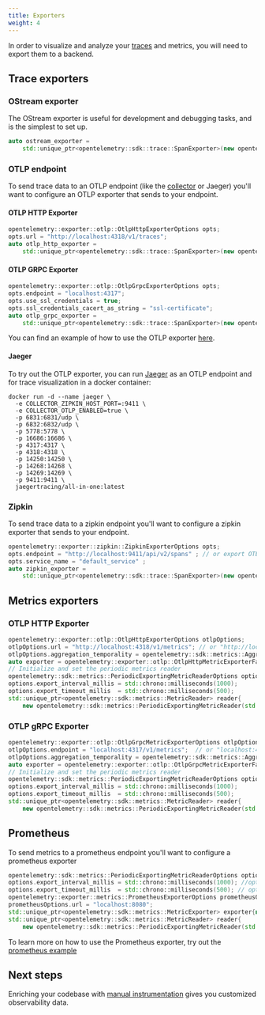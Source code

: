 ```yaml
---
title: Exporters
weight: 4
---
```


In order to visualize and analyze your
[traces](/docs/concepts/signals/traces/#tracing-in-opentelemetry) and metrics,
you will need to export them to a backend.

## Trace exporters

### OStream exporter

The OStream exporter is useful for development and debugging tasks, and is the
simplest to set up.

```cpp
auto ostream_exporter =
    std::unique_ptr<opentelemetry::sdk::trace::SpanExporter>(new opentelemetry::exporter::trace::OStreamSpanExporter);
```

### OTLP endpoint

To send trace data to an OTLP endpoint (like the [collector](/docs/collector) or
Jaeger) you'll want to configure an OTLP exporter that sends to your endpoint.

#### OTLP HTTP Exporter

```cpp
opentelemetry::exporter::otlp::OtlpHttpExporterOptions opts;
opts.url = "http://localhost:4318/v1/traces";
auto otlp_http_exporter =
    std::unique_ptr<opentelemetry::sdk::trace::SpanExporter>(new opentelemetry::exporter::otlp::OtlpHttpExporter(opts));
```

#### OTLP GRPC Exporter

```cpp
opentelemetry::exporter::otlp::OtlpGrpcExporterOptions opts;
opts.endpoint = "localhost:4317";
opts.use_ssl_credentials = true;
opts.ssl_credentials_cacert_as_string = "ssl-certificate";
auto otlp_grpc_exporter =
    std::unique_ptr<opentelemetry::sdk::trace::SpanExporter>(new opentelemetry::exporter::otlp::OtlpGrpcExporter(opts));
```

You can find an example of how to use the OTLP exporter
[here](https://github.com/open-telemetry/opentelemetry-cpp/blob/main/examples/otlp/README.md).

#### Jaeger

To try out the OTLP exporter, you can run
[Jaeger](https://www.jaegertracing.io/) as an OTLP endpoint and for trace
visualization in a docker container:

```shell
docker run -d --name jaeger \
  -e COLLECTOR_ZIPKIN_HOST_PORT=:9411 \
  -e COLLECTOR_OTLP_ENABLED=true \
  -p 6831:6831/udp \
  -p 6832:6832/udp \
  -p 5778:5778 \
  -p 16686:16686 \
  -p 4317:4317 \
  -p 4318:4318 \
  -p 14250:14250 \
  -p 14268:14268 \
  -p 14269:14269 \
  -p 9411:9411 \
  jaegertracing/all-in-one:latest
```

### Zipkin

To send trace data to a zipkin endpoint you'll want to configure a zipkin
exporter that sends to your endpoint.

```cpp
opentelemetry::exporter::zipkin::ZipkinExporterOptions opts;
opts.endpoint = "http://localhost:9411/api/v2/spans" ; // or export OTEL_EXPORTER_ZIPKIN_ENDPOINT="..."
opts.service_name = "default_service" ;
auto zipkin_exporter =
    std::unique_ptr<opentelemetry::sdk::trace::SpanExporter>(new opentelemetry::exporter::zipkin::ZipkinExporter(opts));

```

## Metrics exporters

### OTLP HTTP Exporter

```cpp
opentelemetry::exporter::otlp::OtlpHttpExporterOptions otlpOptions;
otlpOptions.url = "http://localhost:4318/v1/metrics"; // or "http://localhost:4318/
otlpOptions.aggregation_temporality = opentelemetry::sdk::metrics::AggregationTemporality::kCumulative; // or kDelta
auto exporter = opentelemetry::exporter::otlp::OtlpHttpMetricExporterFactory::Create(otlpOptions);
// Initialize and set the periodic metrics reader
opentelemetry::sdk::metrics::PeriodicExportingMetricReaderOptions options;
options.export_interval_millis = std::chrono::milliseconds(1000);
options.export_timeout_millis  = std::chrono::milliseconds(500);
std::unique_ptr<opentelemetry::sdk::metrics::MetricReader> reader{
    new opentelemetry::sdk::metrics::PeriodicExportingMetricReader(std::move(exporter), options)};
```

### OTLP gRPC Exporter

```cpp
opentelemetry::exporter::otlp::OtlpGrpcMetricExporterOptions otlpOptions;
otlpOptions.endpoint = "localhost:4317/v1/metrics";  // or "localhost:4317
otlpOptions.aggregation_temporality = opentelemetry::sdk::metrics::AggregationTemporality::kDelta; // or kCumulative
auto exporter = opentelemetry::exporter::otlp::OtlpGrpcMetricExporterFactory::Create(otlpOptions);
// Initialize and set the periodic metrics reader
opentelemetry::sdk::metrics::PeriodicExportingMetricReaderOptions options;
options.export_interval_millis = std::chrono::milliseconds(1000);
options.export_timeout_millis  = std::chrono::milliseconds(500);
std::unique_ptr<opentelemetry::sdk::metrics::MetricReader> reader{
    new opentelemetry::sdk::metrics::PeriodicExportingMetricReader(std::move(exporter), options)};
```

## Prometheus

To send metrics to a prometheus endpoint you'll want to configure a prometheus
exporter

```cpp
opentelemetry::sdk::metrics::PeriodicExportingMetricReaderOptions options;
options.export_interval_millis = std::chrono::milliseconds(1000); //optional, to override default values
options.export_timeout_millis  = std::chrono::milliseconds(500); // optional, to override default values
opentelemetry::exporter::metrics::PrometheusExporterOptions prometheusOptions;
prometheusOptions.url = "localhost:8080";
std::unique_ptr<opentelemetry::sdk::metrics::MetricExporter> exporter{new opentelemetry::exporter::metrics::PrometheusExporter(prometheusOptions)};
std::unique_ptr<opentelemetry::sdk::metrics::MetricReader> reader{
    new opentelemetry::sdk::metrics::PeriodicExportingMetricReader(std::move(exporter), options)};
```

To learn more on how to use the Prometheus exporter, try out the [prometheus example](https://github.com/open-telemetry/opentelemetry-cpp/tree/main/examples/prometheus)

## Next steps

Enriching your codebase with
[manual instrumentation](/docs/instrumentation/cpp/manual) gives you customized
observability data.
